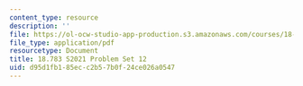 ```yaml
---
content_type: resource
description: ''
file: https://ol-ocw-studio-app-production.s3.amazonaws.com/courses/18-783-elliptic-curves-spring-2021/d95d1fb185ecc2b57b0f24ce026a0547_MIT18_783S21_PS12.pdf
file_type: application/pdf
resourcetype: Document
title: 18.783 S2021 Problem Set 12
uid: d95d1fb1-85ec-c2b5-7b0f-24ce026a0547
---
```

